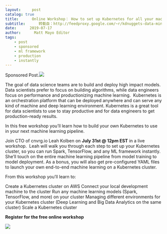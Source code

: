 ```yaml
---
layout:     post
catalog: true
title:      Online Workshop： How to set up Kubernetes for all your machine learning workflows
subtitle:      转载自：http://feedproxy.google.com/~r/kdnuggets-data-mining-analytics/~3/Yxb6Zw-_rnU/cnvrg-kubernetes-machine-learning-workflows.html
date:      2019-07-17
author:      Matt Mayo Editor
tags:
    - post
    - sponsored
    - ml framework
    - production
    - instantly
---
```


 Sponsored Post.![](https://www.kdnuggets.com/wp-content/uploads/cnvrgio-kubernetes.jpg)


The goal of data science teams are to build and deploy high impact models. Data scientists prefer to focus on building algorithms, while data engineers focus on performance and productionizing machine learning.  Kubernetes is an orchestration platform that can be deployed anywhere and can serve any kind of machine and deep learning environment. Kubernetes is a great tool for data scientists to use to stay productive and for data engineers to get production-ready results.

In this free workshop you’ll learn how to build your own Kubernetes to use in your next machine learning pipeline.

Join CTO of cnvrg.io Leah Kolben on **July 31st @ 12pm EST** in a live workshop.  Leah will walk you through each step to set up your Kubernetes cluster, so you can run Spark, TensorFlow, and any ML framework instantly. She’ll touch on the entire machine learning pipeline from model training to model deployment. As a bonus, you will also get pre-configured YAML files to launch your own end-to-end machine learning on a Kubernetes cluster.

From this workshop you’ll learn to: 

Create a Kubernetes cluster on AWS
Connect your local development machine to the cluster
Run any machine learning models (Spark, TensorFlow, and more) on your cluster
Managing different environments for your Kubernetes cluster (Deep Learning and Big Data Analytics on the same cluster)
Scale a Kubernetes cluster 

**Register for the free online workshop**

![](https://www.kdnuggets.com/wp-content/uploads/save-my-spot-cta.jpg)

